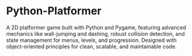 # Python-Platformer
A 2D platformer game built with Python and Pygame, featuring advanced mechanics like wall-jumping and dashing, robust collision detection, and state management for menus, levels, and progression. Designed with object-oriented principles for clean, scalable, and maintainable code.
